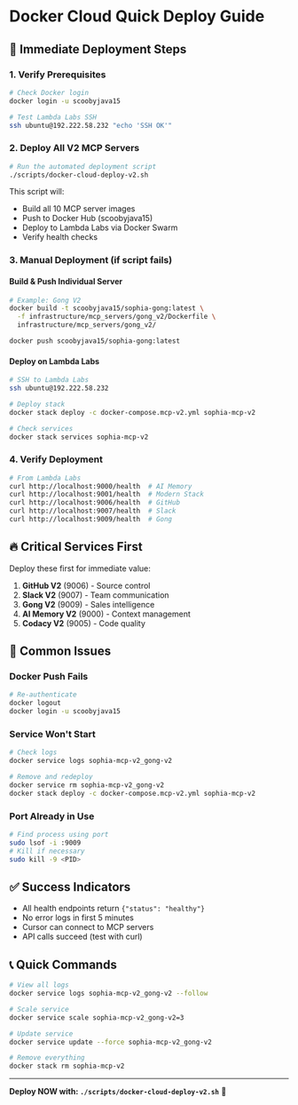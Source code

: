 # Docker Cloud Quick Deploy Guide

## 🚀 Immediate Deployment Steps

### 1. Verify Prerequisites
```bash
# Check Docker login
docker login -u scoobyjava15

# Test Lambda Labs SSH
ssh ubuntu@192.222.58.232 "echo 'SSH OK'"
```

### 2. Deploy All V2 MCP Servers
```bash
# Run the automated deployment script
./scripts/docker-cloud-deploy-v2.sh
```

This script will:
- Build all 10 MCP server images
- Push to Docker Hub (scoobyjava15)
- Deploy to Lambda Labs via Docker Swarm
- Verify health checks

### 3. Manual Deployment (if script fails)

#### Build & Push Individual Server
```bash
# Example: Gong V2
docker build -t scoobyjava15/sophia-gong:latest \
  -f infrastructure/mcp_servers/gong_v2/Dockerfile \
  infrastructure/mcp_servers/gong_v2/

docker push scoobyjava15/sophia-gong:latest
```

#### Deploy on Lambda Labs
```bash
# SSH to Lambda Labs
ssh ubuntu@192.222.58.232

# Deploy stack
docker stack deploy -c docker-compose.mcp-v2.yml sophia-mcp-v2

# Check services
docker stack services sophia-mcp-v2
```

### 4. Verify Deployment
```bash
# From Lambda Labs
curl http://localhost:9000/health  # AI Memory
curl http://localhost:9001/health  # Modern Stack
curl http://localhost:9006/health  # GitHub
curl http://localhost:9007/health  # Slack
curl http://localhost:9009/health  # Gong
```

## 🔥 Critical Services First

Deploy these first for immediate value:

1. **GitHub V2** (9006) - Source control
2. **Slack V2** (9007) - Team communication
3. **Gong V2** (9009) - Sales intelligence
4. **AI Memory V2** (9000) - Context management
5. **Codacy V2** (9005) - Code quality

## 🚨 Common Issues

### Docker Push Fails
```bash
# Re-authenticate
docker logout
docker login -u scoobyjava15
```

### Service Won't Start
```bash
# Check logs
docker service logs sophia-mcp-v2_gong-v2

# Remove and redeploy
docker service rm sophia-mcp-v2_gong-v2
docker stack deploy -c docker-compose.mcp-v2.yml sophia-mcp-v2
```

### Port Already in Use
```bash
# Find process using port
sudo lsof -i :9009
# Kill if necessary
sudo kill -9 <PID>
```

## ✅ Success Indicators

- All health endpoints return `{"status": "healthy"}`
- No error logs in first 5 minutes
- Cursor can connect to MCP servers
- API calls succeed (test with curl)

## 📞 Quick Commands

```bash
# View all logs
docker service logs sophia-mcp-v2_gong-v2 --follow

# Scale service
docker service scale sophia-mcp-v2_gong-v2=3

# Update service
docker service update --force sophia-mcp-v2_gong-v2

# Remove everything
docker stack rm sophia-mcp-v2
```

---

**Deploy NOW with: `./scripts/docker-cloud-deploy-v2.sh`** 🚀
